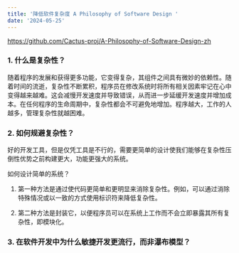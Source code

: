 ```yaml
---
title: '降低软件复杂度 A Philosophy of Software Design '
date: '2024-05-25'
---
```



https://github.com/Cactus-proj/A-Philosophy-of-Software-Design-zh


### 1. 什么是复杂性？


随着程序的发展和获得更多功能，它变得复杂，其组件之间具有微妙的依赖性。随着时间的流逝，复杂性不断累积，程序员在修改系统时将所有相关因素牢记在心中变得越来越难。这会减慢开发速度并导致错误，从而进一步延缓开发速度并增加成本。在任何程序的生命周期中，复杂性都会不可避免地增加。程序越大，工作的人越多，管理复杂性就越困难。

### 2. 如何规避复杂性？

好的开发工具，但是仅凭工具是不行的，需要更简单的设计使我们能够在复杂性压倒性优势之前构建更大，功能更强大的系统。

如何设计简单的系统？

1. 第一种方法是通过使代码更简单和更明显来消除复杂性。例如，可以通过消除特殊情况或以一致的方式使用标识符来降低复杂性。

2. 第二种方法是封装它，以便程序员可以在系统上工作而不会立即暴露其所有复杂性，即模块化。


### 3. 在软件开发中为什么敏捷开发更流行，而非瀑布模型？



